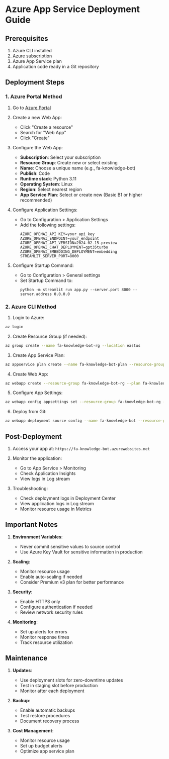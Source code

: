 # Azure App Service Deployment Guide

## Prerequisites

1. Azure CLI installed
2. Azure subscription
3. Azure App Service plan
4. Application code ready in a Git repository

## Deployment Steps

### 1. Azure Portal Method

1. Go to [Azure Portal](https://portal.azure.com)
2. Create a new Web App:
   - Click "Create a resource"
   - Search for "Web App"
   - Click "Create"

3. Configure the Web App:
   - **Subscription**: Select your subscription
   - **Resource Group**: Create new or select existing
   - **Name**: Choose a unique name (e.g., fa-knowledge-bot)
   - **Publish**: Code
   - **Runtime stack**: Python 3.11
   - **Operating System**: Linux
   - **Region**: Select nearest region
   - **App Service Plan**: Select or create new (Basic B1 or higher recommended)

4. Configure Application Settings:
   - Go to Configuration > Application Settings
   - Add the following settings:
     ```
     AZURE_OPENAI_API_KEY=your_api_key
     AZURE_OPENAI_ENDPOINT=your_endpoint
     AZURE_OPENAI_API_VERSION=2024-02-15-preview
     AZURE_OPENAI_CHAT_DEPLOYMENT=gpt35turbo
     AZURE_OPENAI_EMBEDDING_DEPLOYMENT=embedding
     STREAMLIT_SERVER_PORT=8000
     ```

5. Configure Startup Command:
   - Go to Configuration > General settings
   - Set Startup Command to:
     ```
     python -m streamlit run app.py --server.port 8000 --server.address 0.0.0.0
     ```

### 2. Azure CLI Method

1. Login to Azure:
```bash
az login
```

2. Create Resource Group (if needed):
```bash
az group create --name fa-knowledge-bot-rg --location eastus
```

3. Create App Service Plan:
```bash
az appservice plan create --name fa-knowledge-bot-plan --resource-group fa-knowledge-bot-rg --sku B1 --is-linux
```

4. Create Web App:
```bash
az webapp create --resource-group fa-knowledge-bot-rg --plan fa-knowledge-bot-plan --name fa-knowledge-bot --runtime "PYTHON|3.11" --startup-file "startup.txt"
```

5. Configure App Settings:
```bash
az webapp config appsettings set --resource-group fa-knowledge-bot-rg --name fa-knowledge-bot --settings AZURE_OPENAI_API_KEY="your_api_key" AZURE_OPENAI_ENDPOINT="your_endpoint" AZURE_OPENAI_API_VERSION="2024-02-15-preview" AZURE_OPENAI_CHAT_DEPLOYMENT="gpt35turbo" AZURE_OPENAI_EMBEDDING_DEPLOYMENT="embedding" STREAMLIT_SERVER_PORT="8000"
```

6. Deploy from Git:
```bash
az webapp deployment source config --name fa-knowledge-bot --resource-group fa-knowledge-bot-rg --repo-url https://github.com/FieldAssist/fa_knowledge_bot.git --branch master --manual-integration
```

## Post-Deployment

1. Access your app at: `https://fa-knowledge-bot.azurewebsites.net`

2. Monitor the application:
   - Go to App Service > Monitoring
   - Check Application Insights
   - View logs in Log stream

3. Troubleshooting:
   - Check deployment logs in Deployment Center
   - View application logs in Log stream
   - Monitor resource usage in Metrics

## Important Notes

1. **Environment Variables**: 
   - Never commit sensitive values to source control
   - Use Azure Key Vault for sensitive information in production

2. **Scaling**:
   - Monitor resource usage
   - Enable auto-scaling if needed
   - Consider Premium v3 plan for better performance

3. **Security**:
   - Enable HTTPS only
   - Configure authentication if needed
   - Review network security rules

4. **Monitoring**:
   - Set up alerts for errors
   - Monitor response times
   - Track resource utilization

## Maintenance

1. **Updates**:
   - Use deployment slots for zero-downtime updates
   - Test in staging slot before production
   - Monitor after each deployment

2. **Backup**:
   - Enable automatic backups
   - Test restore procedures
   - Document recovery process

3. **Cost Management**:
   - Monitor resource usage
   - Set up budget alerts
   - Optimize app service plan
